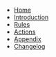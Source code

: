 <!-- docs/_sidebar.md -->
<!-- ![Logo](../_media/logo_tiny.png) -->

-   [Home](/)
-   [Introduction](/introduction/)
-   [Rules](/rules/)
-   [Actions](/actions/)
-   [Appendix](/appendix/)
-   [Changelog](/changelog/)
